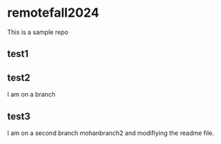 # remotefall2024

This is a sample repo

## test1
## test2

I am on a branch
## test3

I am on a second branch mohanbranch2 and modifiying the readme file.
